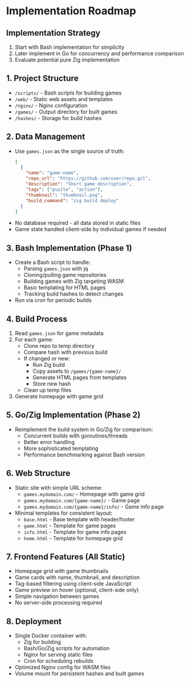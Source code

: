 # Implementation Roadmap

## Implementation Strategy
1. Start with Bash implementation for simplicity
2. Later implement in Go for concurrency and performance comparison
3. Evaluate potential pure Zig implementation

## 1. Project Structure
- `/scripts/` - Bash scripts for building games
- `/web/` - Static web assets and templates
- `/nginx/` - Nginx configuration
- `/games/` - Output directory for built games
- `/hashes/` - Storage for build hashes

## 2. Data Management
- Use `games.json` as the single source of truth:
  ```json
  [
    {
      "name": "game-name",
      "repo_url": "https://github.com/user/repo.git",
      "description": "Short game description",
      "tags": ["puzzle", "action"],
      "thumbnail": "thumbnail.png",
      "build_command": "zig build deploy"
    }
  ]
  ```
- No database required - all data stored in static files
- Game state handled client-side by individual games if needed

## 3. Bash Implementation (Phase 1)
- Create a Bash script to handle:
  - Parsing `games.json` with jq
  - Cloning/pulling game repositories
  - Building games with Zig targeting WASM
  - Basic templating for HTML pages
  - Tracking build hashes to detect changes
- Run via cron for periodic builds

## 4. Build Process
1. Read `games.json` for game metadata
2. For each game:
   - Clone repo to temp directory
   - Compare hash with previous build
   - If changed or new:
     - Run Zig build
     - Copy assets to `/games/{game-name}/`
     - Generate HTML pages from templates
     - Store new hash
   - Clean up temp files
3. Generate homepage with game grid

## 5. Go/Zig Implementation (Phase 2)
- Reimplement the build system in Go/Zig for comparison:
  - Concurrent builds with goroutines/threads
  - Better error handling
  - More sophisticated templating
  - Performance benchmarking against Bash version

## 6. Web Structure
- Static site with simple URL scheme:
  - `games.mydomain.com/` - Homepage with game grid
  - `games.mydomain.com/{game-name}/` - Game page
  - `games.mydomain.com/{game-name}/info/` - Game info page
- Minimal templates for consistent layout:
  - `base.html` - Base template with header/footer
  - `game.html` - Template for game pages
  - `info.html` - Template for game info pages
  - `home.html` - Template for homepage grid

## 7. Frontend Features (All Static)
- Homepage grid with game thumbnails
- Game cards with name, thumbnail, and description
- Tag-based filtering using client-side JavaScript
- Game preview on hover (optional, client-side only)
- Simple navigation between games
- No server-side processing required

## 8. Deployment
- Single Docker container with:
  - Zig for building
  - Bash/Go/Zig scripts for automation
  - Nginx for serving static files
  - Cron for scheduling rebuilds
- Optimized Nginx config for WASM files
- Volume mount for persistent hashes and built games